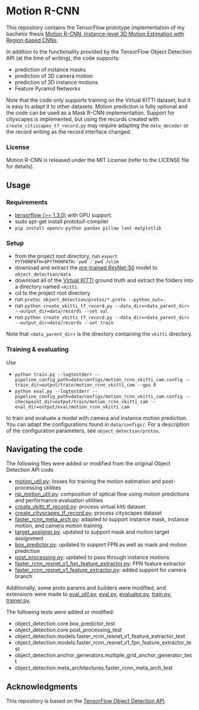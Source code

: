 # Motion R-CNN

This repository contains the TensorFlow prototype implementation of my bachelor thesis
[Motion R-CNN: Instance-level 3D Motion Estimation with Region-based CNNs](
https://drive.google.com/open?id=18hSyz2Wgd-cb-Psju5_oPUyZyE3T3k7j).

In addition to the functionality provided by the TensorFlow Object Detection API (at the time of writing), the code supports:
- prediction of instance masks
- prediction of 3D camera motion
- prediction of 3D instance motions
- Feature Pyramid Networks

Note that the code only supports training on the Virtual KITTI dataset,
but it is easy to adapt it to other datasets.
Motion prediction is fully optional and the code can be used as a Mask R-CNN
implementation.
Support for cityscapes is implemented, but using the records created with `create_citiscapes_tf_record.py` 
may require adapting the `data_decoder` or the record writing as the record interface changed.

### License

Motion R-CNN is released under the MIT License (refer to the LICENSE file for details).

## Usage

### Requirements
- [tensorflow (>= 1.3.0)](https://www.tensorflow.org/install/install_linux) with GPU support.
- sudo apt-get install protobuf-compiler
- `pip install opencv-python pandas pillow lxml matplotlib`

### Setup
- from the project root directory, run ``export PYTHONPATH=$PYTHONPATH:`pwd`:`pwd`/slim``
- download and extract the 
[pre-trained ResNet-50](http://download.tensorflow.org/models/resnet_v1_50_2016_08_28.tar.gz )
model to `object_detection/data`
- download all of the 
[Virtual KITTI](http://www.europe.naverlabs.com/Research/Computer-Vision/Proxy-Virtual-Worlds)
ground truth and extract the folders into a directory named `vkitti`.
- cd to the project root directory
- run `protoc object_detection/protos/*.proto --python_out=.` 
- run `python create_vkitti_tf_record.py --data_dir=<data_parent_dir> --output_dir=data/records --set val`
- run `python create_vkitti_tf_record.py --data_dir=<data_parent_dir> --output_dir=data/records --set train`

Note that `<data_parent_dir>` is the directory containing the `vkitti` directory.

### Training & evaluating
Use
- `python train.py --logtostderr --pipeline_config_path=data/configs/motion_rcnn_vkitti_cam.config --train_dir=output/train/motion_rcnn_vkitti_cam --gpu 0`
- `python eval.py --logtostderr --pipeline_config_path=data/configs/motion_rcnn_vkitti_cam.config --checkpoint_dir=output/train/motion_rcnn_vkitti_cam --eval_dir=output/eval/motion_rcnn_vkitti_cam`

to train and evaluate a model with camera and instance motion prediction.
You can adapt the configurations found in `data/configs/`. For a description of the configuration parameters, see `object_detection/protos`.

## Navigating the code

The following files were added or modified from the original Object Detection API code
- [motion_util.py](object_detection/utils/motion_util.py): losses for training the motion estimation and post-processing utilities
- [np_motion_util.py](object_detection/utils/np_motion_util.py): composition of optical flow using motion predictions and performance evaluation utilities
- [create_vkitti_tf_record.py](object_detection/create_vkitti_tf_record.py): process virtual kitti dataset
- [create_cityscapes_tf_record.py](object_detection/create_cityscapes_tf_record.py): process cityscapes dataset
- [faster_rcnn_meta_arch.py](object_detection/meta_architectures/faster_rcnn_meta_arch.py): adapted to support instance mask, instance motion, and camera motion training.
- [target_assigner.py](object_detection/core/target_assigner.py): updated to support mask and motion target assignment
- [box_predictor.py](object_detection/core/box_predictor.py): updated to support FPN as well as mask and motion prediction
- [post_processing.py](object_detection/core/post_processing.py): updated to pass through instance motions
- [faster_rcnn_resnet_v1_fpn_feature_extractor.py](object_detection/models/faster_rcnn_resnet_v1_fpn_feature_extractor.py): FPN feature extractor
- [faster_rcnn_resnet_v1_feature_extractor.py](object_detection/models/faster_rcnn_resnet_v1_fpn_feature_extractor.py): added support for camera branch

Additionally, some proto params and builders were modified, and extensions were made to
[eval_util.py](object_detection/eval_util.py),
[eval.py](object_detection/eval.py),
[evaluator.py](object_detection/evaluator.py),
[train.py](object_detection/train.py),
[trainer.py](object_detection/trainer.py).

The following tests were added or modified:
- object_detection.core.box_predictor_test
- object_detection.core.post_processing_test
- object_detection.models.faster_rcnn_resnet_v1_feature_extractor_test
- object_detection.models.faster_rcnn_resnet_v1_fpn_feature_extractor_test
- object_detection.anchor_generators.multiple_grid_anchor_generator_test
- object_detection.meta_architectures.faster_rcnn_meta_arch_test

## Acknowledgments
This repository is based on the
[TensorFlow Object Detection API](https://github.com/tensorflow/models/tree/master/research/object_detection).
